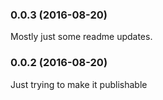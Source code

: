 ### 0.0.3 (2016-08-20)
Mostly just some readme updates.

### 0.0.2 (2016-08-20)

Just trying to make it publishable

